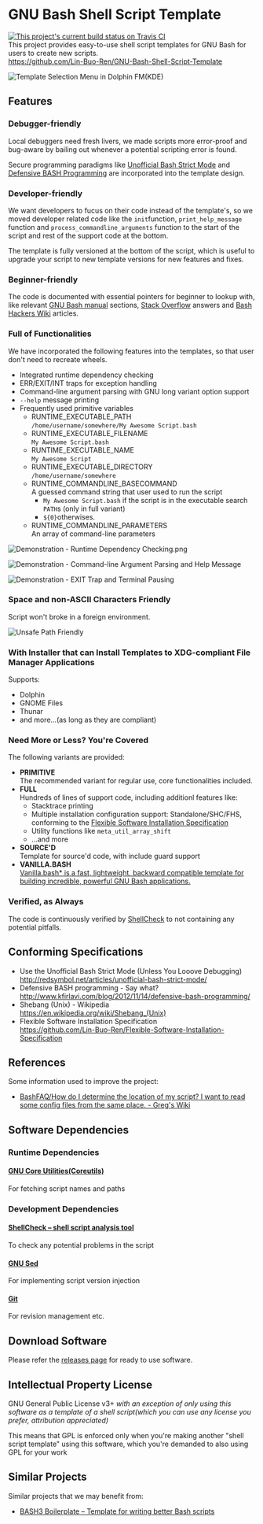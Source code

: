# GNU Bash Shell Script Template
[![This project's current build status on Travis CI](https://travis-ci.org/Lin-Buo-Ren/GNU-Bash-Shell-Script-Template.svg?branch=master)](https://travis-ci.org/Lin-Buo-Ren/GNU-Bash-Shell-Script-Template)  
This project provides easy-to-use shell script templates for GNU Bash for users to create new scripts.  
<https://github.com/Lin-Buo-Ren/GNU-Bash-Shell-Script-Template>

![Template Selection Menu in Dolphin FM(KDE)](Pictures/Template%20Selection%20Menu%20in%20Dolphin%20FM%28KDE%29.png)

## Features
### Debugger-friendly

Local debuggers need fresh livers, we made scripts more error-proof and bug-aware by bailing out whenever a potential scripting error is found.

Secure programming paradigms like [Unofficial Bash Strict Mode](http://redsymbol.net/articles/unofficial-bash-strict-mode/) and [Defensive BASH Programming](http://www.kfirlavi.com/blog/2012/11/14/defensive-bash-programming/) are incorporated into the template design.

### Developer-friendly

We want developers to fucus on their code instead of the template's, so we moved developer related code like the `init`function, `print_help_message` function and `process_commandline_arguments` function to the start of the script and rest of the support code at the bottom.

The template is fully versioned at the bottom of the script, which is useful to upgrade your script to new template versions for new features and fixes.

### Beginner-friendly

The code is documented with essential pointers for beginner to lookup with, like relevant [GNU Bash manual](https://www.gnu.org/software/bash/manual/) sections, [Stack Overflow](https://stackoverflow.com/) answers and [Bash Hackers Wiki](http://wiki.bash-hackers.org) articles.

### Full of Functionalities

We have incorporated the following features into the templates, so that user don't need to recreate wheels.

* Integrated runtime dependency checking
* ERR/EXIT/INT traps for exception handling
* Command-line argument parsing with GNU long variant option support
* `--help` message printing
* Frequently used primitive variables
  * RUNTIME_EXECUTABLE_PATH  
    `/home/username/somewhere/My Awesome Script.bash`
  * RUNTIME_EXECUTABLE_FILENAME  
    `My Awesome Script.bash`
  * RUNTIME_EXECUTABLE_NAME  
    `My Awesome Script`
  * RUNTIME_EXECUTABLE_DIRECTORY  
    `/home/username/somewhere`
  * RUNTIME_COMMANDLINE_BASECOMMAND  
    A guessed command string that user used to run the script
    * `My Awesome Script.bash` if the script is in the executable search `PATH`s (only in full variant)
    * `${0}`otherwises.
  * RUNTIME_COMMANDLINE_PARAMETERS  
    An array of command-line parameters

![Demonstration - Runtime Dependency Checking.png](Pictures/Demonstration%20-%20Runtime%20Dependency%20Checking.png)

![Demonstration - Command-line Argument Parsing and Help Message](Pictures/Demonstration%20-%20Command-line%20Argument%20Parsing%20and%20Help%20Message.png)

![Demonstration - EXIT Trap and Terminal Pausing](Pictures/Demonstration%20-%20EXIT%20Trap%20and%20Terminal%20Pausing.png)

### Space and non-ASCII Characters Friendly

Script won't broke in a foreign environment.

![Unsafe Path Friendly](Pictures/Unsafe%20Path%20Friendly.png)

### With Installer that can Install Templates to XDG-compliant File Manager Applications

Supports:

* Dolphin
* GNOME Files
* Thunar
* and more...(as long as they are compliant)

### Need More or Less?  You're Covered

The following variants are provided:

* **PRIMITIVE**  
  The recommended variant for regular use, core functionalities included.
* **FULL**  
  Hundreds of lines of support code, including additionl features like:
  * Stacktrace printing
  * Multiple installation configuration support: Standalone/SHC/FHS, conforming to the [Flexible Software Installation Specification](https://github.com/Lin-Buo-Ren/Flexible-Software-Installation-Specification)
  * Utility functions like `meta_util_array_shift`
  * ...and more
* **SOURCE'D**  
  Template for source'd code, with include guard support
* **VANILLA.BASH**  
  [Vanilla.bash* is a fast, lightweight, backward compatible template for building incredible, powerful GNU Bash applications.](https://github.com/Lin-Buo-Ren/Vanilla.bash)

### Verified, as Always

The code is continuously verified by [ShellCheck](https://www.shellcheck.net/) to not containing any potential pitfalls.

## Conforming Specifications
* Use the Unofficial Bash Strict Mode (Unless You Looove Debugging)  
  <http://redsymbol.net/articles/unofficial-bash-strict-mode/>
* Defensive BASH programming - Say what?  
  <http://www.kfirlavi.com/blog/2012/11/14/defensive-bash-programming/>
* Shebang (Unix) - Wikipedia  
  <https://en.wikipedia.org/wiki/Shebang_(Unix)>
* Flexible Software Installation Specification  
  <https://github.com/Lin-Buo-Ren/Flexible-Software-Installation-Specification>

## References
Some information used to improve the project:

* [BashFAQ/How do I determine the location of my script? I want to read some config files from the same place. - Greg's Wiki](http://mywiki.wooledge.org/BashFAQ/028)

## Software Dependencies
### Runtime Dependencies
#### [GNU Core Utilities(Coreutils)](http://www.gnu.org/software/coreutils/coreutils.html)
For fetching script names and paths

### Development Dependencies
#### [ShellCheck – shell script analysis tool](http://www.shellcheck.net/)
To check any potential problems in the script

#### [GNU Sed](https://www.gnu.org/software/sed/)
For implementing script version injection

#### [Git](https://git-scm.com/)
For revision management etc.

## Download Software
Please refer the [releases page](https://github.com/Lin-Buo-Ren/GNU-Bash-Shell-Script-Template/releases) for ready to use software.

## Intellectual Property License
GNU General Public License v3+ *with an exception of only using this software as a template of a shell script(which you can use any license you prefer, attribution appreciated)*

This means that GPL is enforced only when you're making another "shell script template" using this software, which you're demanded to also using GPL for your work

## Similar Projects
Similar projects that we may benefit from:

* [BASH3 Boilerplate – Template for writing better Bash scripts](http://bash3boilerplate.sh/)

